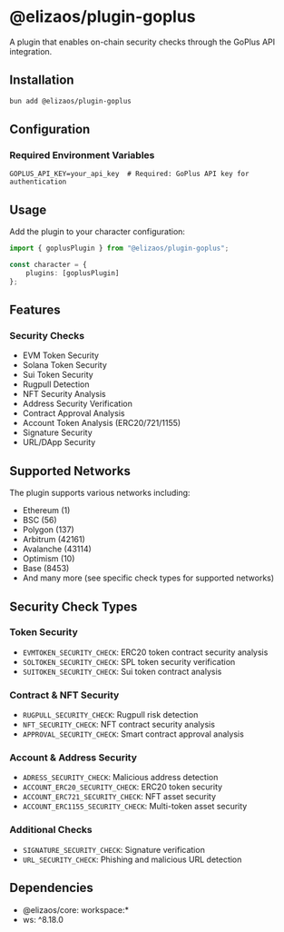 # @elizaos/plugin-goplus

A plugin that enables on-chain security checks through the GoPlus API integration.

## Installation

```bash
bun add @elizaos/plugin-goplus
```

## Configuration

### Required Environment Variables

```env
GOPLUS_API_KEY=your_api_key  # Required: GoPlus API key for authentication
```

## Usage

Add the plugin to your character configuration:

```typescript
import { goplusPlugin } from "@elizaos/plugin-goplus";

const character = {
    plugins: [goplusPlugin]
};
```

## Features

### Security Checks

- EVM Token Security
- Solana Token Security
- Sui Token Security
- Rugpull Detection
- NFT Security Analysis
- Address Security Verification
- Contract Approval Analysis
- Account Token Analysis (ERC20/721/1155)
- Signature Security
- URL/DApp Security

## Supported Networks

The plugin supports various networks including:
- Ethereum (1)
- BSC (56)
- Polygon (137)
- Arbitrum (42161)
- Avalanche (43114)
- Optimism (10)
- Base (8453)
- And many more (see specific check types for supported networks)

## Security Check Types

### Token Security
- `EVMTOKEN_SECURITY_CHECK`: ERC20 token contract security analysis
- `SOLTOKEN_SECURITY_CHECK`: SPL token security verification
- `SUITOKEN_SECURITY_CHECK`: Sui token contract analysis

### Contract & NFT Security
- `RUGPULL_SECURITY_CHECK`: Rugpull risk detection
- `NFT_SECURITY_CHECK`: NFT contract security analysis
- `APPROVAL_SECURITY_CHECK`: Smart contract approval analysis

### Account & Address Security
- `ADRESS_SECURITY_CHECK`: Malicious address detection
- `ACCOUNT_ERC20_SECURITY_CHECK`: ERC20 token security
- `ACCOUNT_ERC721_SECURITY_CHECK`: NFT asset security
- `ACCOUNT_ERC1155_SECURITY_CHECK`: Multi-token asset security

### Additional Checks
- `SIGNATURE_SECURITY_CHECK`: Signature verification
- `URL_SECURITY_CHECK`: Phishing and malicious URL detection

## Dependencies

- @elizaos/core: workspace:*
- ws: ^8.18.0
